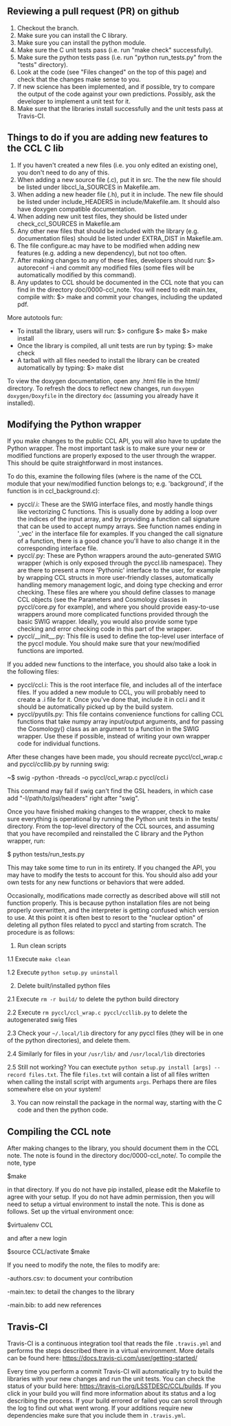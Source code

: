 Reviewing a pull request (PR) on github
---------------------------------------
1. Checkout the branch.
2. Make sure you can install the C library.
3. Make sure you can install the python module.
4. Make sure the C unit tests pass (i.e. run "make check" successfully).
5. Make sure the python tests pass (i.e. run "python run_tests.py" from the "tests" directory).
6. Look at the code (see "Files changed" on the top of this page) and check that the changes make sense to you.
7. If new science has been implemented, and if possible, try to compare the output of the code against your own predictions. Possibly, ask the developer to implement a unit test for it.
8. Make sure that the libraries install successfully and the unit tests pass at Travis-CI.

Things to do if you are adding new features to the CCL C lib
------------------------------------------------------------
 1. If you haven't created a new files (i.e. you only edited
    an existing one), you don't need to do any of this.
 2. When adding a new source file (.c), put it in src. The
    the new file should be listed under libccl_la_SOURCES in
    Makefile.am.
 3. When adding a new header file (.h), put it in include.
    The new file should be listed under include_HEADERS in
    include/Makefile.am. It should also have doxygen
    compatible documentation.
 4. When adding new unit test files, they should be listed
    under check_ccl_SOURCES in Makefile.am
 5. Any other new files that should be included with the
    library (e.g. documentation files) should be listed
    under EXTRA_DIST in Makefile.am.
 6. The file configure.ac may have to be modified when 
    adding new features (e.g. adding a new dependency), but
    not too often.
 7. After making changes to any of these files, developers
    should run:
      $> autoreconf -i
    and commit any modified files (some files will be
    automatically modified by this command).
 8. Any updates to CCL should be documented in the CCL note
    that you can find in the directory doc/0000-ccl_note.
    You will need to edit main.tex, compile with: $> make
    and commit your changes, including the updated pdf.

More autotools fun:
 - To install the library, users will run:
     $> configure <options>
     $> make
     $> make install
 - Once the library is compiled, all unit tests are run by
   typing:
     $> make check
 - A tarball with all files needed to install the library
   can be created automatically by typing:
     $> make dist

To view the doxygen documentation, open any .html file in the html/ 
directory. To refresh the docs to reflect new changes, run 
`doxygen doxygen/Doxyfile` in the directory `doc` (assuming you
already have it installed).

Modifying the Python wrapper
---------------------------------------------------------
If you make changes to the public CCL API, you will also have to update the 
Python wrapper. The most important task is to make sure your new or modified 
functions are properly exposed to the user through the wrapper. This should be 
quite straightforward in most instances.

To do this, examine the following files (where <modulename> is the name of the 
CCL module that your new/modified function belongs to; e.g. 'background', if the 
function is in ccl\_background.c):

 - pyccl/<modulename>.i: These are the SWIG interface files, and mostly handle 
   things like vectorizing C functions. This is usually done by adding a loop 
   over the indices of the input array, and by providing a function call 
   signature that can be used to accept numpy arrays. See function names ending 
   in '\_vec' in the interface file for examples. If you changed the call 
   signature of a function, there is a good chance you'll have to also change 
   it in the corresponding interface file.
 - pyccl/<modulename>.py: These are Python wrappers around the auto-generated 
   SWIG wrapper (which is only exposed through the pyccl.lib namespace). They 
   are there to present a more 'Pythonic' interface to the user, for example by 
   wrapping CCL structs in more user-friendly classes, automatically handling 
   memory management logic, and doing type checking and error checking.
   These files are where you should define classes to manage CCL objects (see 
   the Parameters and Cosmology classes in pyccl/core.py for example), and 
   where you should provide easy-to-use wrappers around more complicated 
   functions provided through the basic SWIG wrapper. Ideally, you would also 
   provide some type checking and error checking code in this part of the 
   wrapper.
 - pyccl/\_\_init\_\_.py: This file is used to define the top-level user interface 
   of the pyccl module. You should make sure that your new/modified functions 
   are imported.

If you added new functions to the interface, you should also take a look in 
the following files:

 - pyccl/ccl.i: This is the root interface file, and includes all of the 
   interface files. If you added a new module to CCL, you will probably need to 
   create a <modulename>.i file for it. Once you've done that, include it in 
   ccl.i and it should be automatically picked up by the build system.
 - pyccl/pyutils.py: This file contains convenience functions for calling CCL 
   functions that take numpy array input/output arguments, and for passing the 
   Cosmology() class as an argument to a function in the SWIG wrapper. Use 
   these if possible, instead of writing your own wrapper code for individual 
   functions.

After these changes have been made, you should recreate pyccl/ccl_wrap.c and
pyccl/ccllib.py by running swig:

~$ swig -python -threads -o pyccl/ccl_wrap.c pyccl/ccl.i

This command may fail if swig can't find the GSL headers, in which case
add "-I/path/to/gsl/headers" right after "swig".


Once you have finished making changes to the wrapper, check to make sure 
everything is operational by running the Python unit tests in the tests/ 
directory. From the top-level directory of the CCL sources, and assuming that 
you have recompiled and reinstalled the C library and the Python wrapper, run:

  $ python tests/run\_tests.py

This may take some time to run in its entirety. If you changed the API, you may 
have to modify the tests to account for this. You should also add your own 
tests for any new functions or behaviors that were added.

Occasionally, modifications made correctly as described above will still not function properly.
This is because python installation files are not being properly overwritten, and 
the interpreter is getting confused which version to use. At this point it is often best to resort 
to the "nuclear option" of deleting all python files related to pyccl and starting from 
scratch. The procedure is as follows:
1. Run clean scripts
    
1.1 Execute `make clean`

1.2 Execute `python setup.py uninstall`

2. Delete built/installed python files

2.1 Execute `rm -r build/` to delete the python build directory

2.2 Execute `rm pyccl/ccl_wrap.c pyccl/ccllib.py` to delete the autogenerated swig files

2.3 Check your `~/.local/lib` directory for any pyccl files (they will be in one of the python directories), and delete them.

2.4 Similarly for files in your `/usr/lib/` and `/usr/local/lib` directories

2.5 Still not working? You can exectute `python setup.py install [args] --record files.txt`. 
The file `files.txt` will contain a list of all files written when calling the install script with
arguments `args`. Perhaps there are files somewhere else on your system! 

3. You can now reinstall the package in the normal way, starting with the 
C code and then the python code. 

Compiling the CCL note
--------------------------------------------
After making changes to the library, you should document them in the
CCL note. The note is found in the directory doc/0000-ccl_note/.
To compile the note, type 

  $make

in that directory. If you do not have pip installed, please edit the
Makefile to agree with your setup. If you do not have admin permission,
then you will need to setup a virtual environment to install the note.
This is done as follows. Set up the virtual environment once:
  
  $virtualenv CCL

and after a new login

  $source CCL/activate
  $make

If you need to modify the note, the files to modify are:
  
  -authors.csv: to document your contribution

  -main.tex: to detail the changes to the library

  -main.bib: to add new references

Travis-CI
--------------------------------------------

Travis-CI is a continuous integration tool that reads the file `.travis.yml` and performs
the steps described there in a virtual environment. More details can be found here: https://docs.travis-ci.com/user/getting-started/

Every time you perform a commit Travis-CI will automatically try to build the libraries with your new changes and run the unit tests. You can check the status of your build here: https://travis-ci.org/LSSTDESC/CCL/builds. If you click in your build you will find more information about its status and a log describing the process. If your build errored or failed you can scroll through the log to find out what went wrong. If your additions require new dependencies make sure that you include them in `.travis.yml`.
